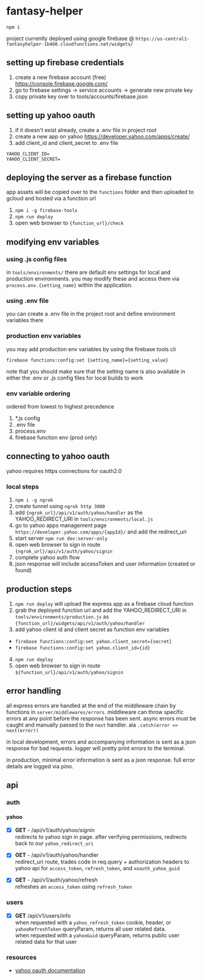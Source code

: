 # fantasy-helper #

`npm i`

project currently deployed using google firebase @ `https://us-central1-fantasyhelper-1b460.cloudfunctions.net/widgets/`

## setting up firebase credentials

1. create a new firebase account (free) https://console.firebase.google.com/
2. go to firebase settings -> service accounts -> generate new private key
3. copy private key over to tools/accounts/firebase.json

## setting up yahoo oauth

1. if it doesn't exist already, create a .env file in project root
2. create a new app on yahoo https://developer.yahoo.com/apps/create/
3. add client_id and client_secret to .env file

```
YAHOO_CLIENT_ID=
YAHOO_CLIENT_SECRET=
```

## deploying the server as a firebase function

app assets will be copied over to the `functions` folder and then uploaded to gcloud and hosted via a function url

1. `npm i -g firebase-tools`
2. `npm run deploy`
3. open web browser to `{function_url}/check`

## modifying env variables

### using .js config files

in `tools/environments/` there are default env settings for local and production environments. you may modify these and access them via `process.env.{setting_name}` within the application.

### using .env file

you can create a .env file in the project root and define environment variables there

### production env variables

you may add production env variables by using the firebase tools cli

`firebase functions:config:set {setting_name}={setting_value}`

note that you should make sure that the setting name is also available in either the .env or .js config files for local builds to work

### env variable ordering

ordered from lowest to highest precedence

1. *.js config
2. .env file
3. process.env
4. firebase function env (prod only)

## connecting to yahoo oauth

yahoo requires https connections for oauth2.0

### local steps

1. `npm i -g ngrok`
2. create tunnel using `ngrok http 3000`
3. add `{ngrok_url}/api/v1/auth/yahoo/handler` as the YAHOO_REDIRECT_URI in `tools/environments/local.js`
4. go to yahoo apps management page `https://developer.yahoo.com/apps/{appId}/` and add the redirect_uri
5. start server `npm run dev:server-only`
6. open web browser to sign in route `{ngrok_url}/api/v1/auth/yahoo/signin`
7. complete yahoo auth flow
8. json response will include accessToken and user information (created or found)

## production steps

1. `npm run deploy` will upload the express app as a firebase cloud function
2. grab the deployed function url and add the YAHOO_REDIRECT_URI in `tools/environments/production.js` as `{function_url}/widgets/api/v1/auth/yahoo/handler`
3. add yahoo client id and client secret as function env variables
  - `firebase functions:config:set yahoo.client_secret={secret}`
  - `firebase functions:config:set yahoo.client_id={id}`
4. `npm run deploy`
5. open web browser to sign in route `${function_url}/api/v1/auth/yahoo/signin`

## error handling

all express errors are handled at the end of the middleware chain by functions in `server/middlewares/errors`. middleware can throw specific errors at any point before the response has been sent. async errors must be caught and manually passed to the `next` handler. ala `.catch(error => next(error))`

in local development, errors and accompanying information is sent as a json response for bad requests. logger will pretty print errors to the terminal.

in production, minimal error information is sent as a json response. full error details are logged via pino.

## api

### auth

#### yahoo

- [x] **GET** - /api/v1/auth/yahoo/signin  
redirects to yahoo sign in page. after verifying permissions, redirects back to our `yahoo_redirect_uri`

- [x] **GET** - /api/v1/auth/yahoo/handler  
redirect_uri route, trades code in req.query + authorization headers to yahoo api for `access_token`, `refresh_token`, and `xoauth_yahoo_guid`

- [x] **GET** - /api/v1/auth/yahoo/refresh  
refreshes an `access_token` using `refresh_token`

### users

- [x] **GET** /api/v1/users/info  
when requested with a `yahoo_refresh_token` cookie, header, or `yahooRefreshToken` queryParam, returns all user related data.  
when requested with a `yahooGuid` queryParam, returns public user related data for that user

### resources

- [yahoo oauth documentation](https://developer.yahoo.com/oauth2/guide/)